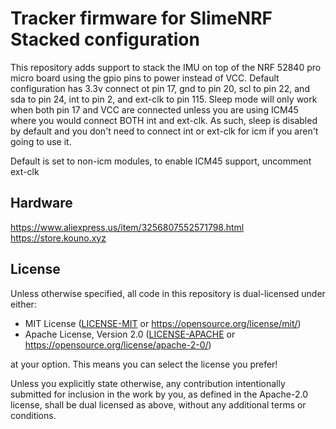 # Tracker firmware for SlimeNRF Stacked configuration

This repository adds support to stack the IMU on top of the NRF 52840 pro micro board using the gpio pins to power instead of VCC. Default configuration has 3.3v connect ot pin 17, gnd to pin 20, scl to pin 22, and sda to pin 24, int to pin 2, and ext-clk to pin 115. Sleep mode will only work when both pin 17 and VCC are connected unless you are using ICM45 where you would connect BOTH int and ext-clk. As such, sleep is disabled by default and you don't need to connect int or ext-clk for icm if you aren't going to use it. 

Default is set to non-icm modules, to enable ICM45 support, uncomment ext-clk


## Hardware
https://www.aliexpress.us/item/3256807552571798.html
https://store.kouno.xyz

## License
Unless otherwise specified, all code in this repository is dual-licensed under either:

- MIT License ([LICENSE-MIT](LICENSE-MIT) or https://opensource.org/license/mit/)
- Apache License, Version 2.0 ([LICENSE-APACHE](LICENSE-APACHE) or https://opensource.org/license/apache-2-0/)

at your option. This means you can select the license you prefer!

Unless you explicitly state otherwise, any contribution intentionally submitted for
inclusion in the work by you, as defined in the Apache-2.0 license, shall be dual
licensed as above, without any additional terms or conditions.

